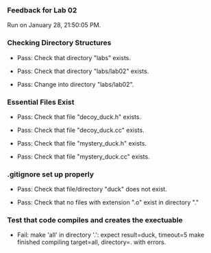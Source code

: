 ### Feedback for Lab 02

Run on January 28, 21:50:05 PM.


### Checking Directory Structures

+ Pass: Check that directory "labs" exists.

+ Pass: Check that directory "labs/lab02" exists.

+ Pass: Change into directory "labs/lab02".


### Essential Files Exist

+ Pass: Check that file "decoy_duck.h" exists.

+ Pass: Check that file "decoy_duck.cc" exists.

+ Pass: Check that file "mystery_duck.h" exists.

+ Pass: Check that file "mystery_duck.cc" exists.


### .gitignore set up properly

+ Pass: Check that file/directory "duck" does not exist.

+ Pass: Check that no files with extension ".o" exist in directory "."


### Test that code compiles and creates the exectuable

+ Fail: make 'all' in directory '.': expect result=duck, timeout=5
    make finished compiling target=all, directory=. with errors.



